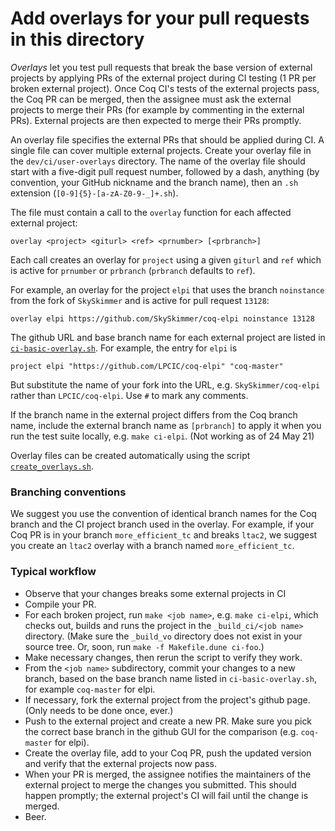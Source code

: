 # Add overlays for your pull requests in this directory

_Overlays_ let you test pull requests that break the base version of
external projects by applying PRs of the external project during CI
testing (1 PR per broken external project).  Once Coq CI's tests of the
external projects pass, the Coq PR can be merged, then the assignee must
ask the external projects to merge their PRs (for example by commenting
in the external PRs).  External projects are then expected to merge their
PRs promptly.

An overlay file specifies the external PRs that should be applied during CI.
A single file can cover multiple external projects.  Create your
overlay file in the `dev/ci/user-overlays` directory.
The name of the overlay file should start with a five-digit pull request
number, followed by a dash, anything (by convention, your GitHub nickname
and the branch name), then an `.sh` extension (`[0-9]{5}-[a-zA-Z0-9-_]+.sh`).

The file must contain a call to the `overlay` function for each
affected external project:
```
overlay <project> <giturl> <ref> <prnumber> [<prbranch>]
```
Each call creates an overlay for `project` using a given `giturl` and
`ref` which is active for `prnumber` or `prbranch` (`prbranch` defaults
to `ref`).

For example, an overlay for the project `elpi` that uses the branch `noinstance`
from the fork of `SkySkimmer` and is active for pull request `13128`:
```
overlay elpi https://github.com/SkySkimmer/coq-elpi noinstance 13128
```

The github URL and base branch name for each external project are listed in
[`ci-basic-overlay.sh`](../ci-basic-overlay.sh).  For example, the entry for
`elpi` is
```
project elpi "https://github.com/LPCIC/coq-elpi" "coq-master"
```
But substitute the name of your fork into the URL, e.g. `SkySkimmer/coq-elpi`
rather than `LPCIC/coq-elpi`.  Use `#` to mark any comments.

If the branch name in the external project differs from the Coq branch name,
include the external branch name as `[prbranch]` to apply it when you run
the test suite locally, e.g. `make ci-elpi`.  (Not working as of 24 May 21)

Overlay files can be created automatically using the script
[`create_overlays.sh`](../../dev/tools/create_overlays.sh).

### Branching conventions

We suggest you use the convention of identical branch names for the
Coq branch and the CI project branch used in the overlay. For example,
if your Coq PR is in your branch `more_efficient_tc` and
breaks `ltac2`, we suggest you create an `ltac2` overlay with a branch
named `more_efficient_tc`.

### Typical workflow

- Observe that your changes breaks some external projects in CI
- Compile your PR.
- For each broken project, run `make <job name>`, e.g. `make ci-elpi`,
  which checks out, builds and runs the project in the
  `_build_ci/<job name>` directory.  (Make sure the `_build_vo`
  directory does not exist in your source tree.  Or, soon, run
  `make -f Makefile.dune ci-foo`.)
- Make necessary changes, then rerun the script to verify they work.
- From the `<job name>` subdirectory, commit your changes to a new
  branch, based on the base branch name listed in `ci-basic-overlay.sh`,
  for example `coq-master` for elpi.
- If necessary, fork the external project from the project's github page.
  (Only needs to be done once, ever.)
- Push to the external project and create a new PR.  Make sure you pick
  the correct base branch in the github GUI for the comparison
  (e.g. `coq-master` for elpi).
- Create the overlay file, add to your Coq PR, push the updated version and
  verify that the external projects now pass.
- When your PR is merged, the assignee notifies the maintainers of the
  external project to merge the changes you submitted.  This should happen
  promptly; the external project's CI will fail until the change is merged.
- Beer.
